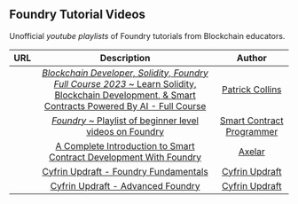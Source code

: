 ## Foundry Tutorial Videos

Unofficial _youtube playlists_ of Foundry tutorials from Blockchain educators.

|                                                                                      URL                                                                                      |                                                                                                                        Description                                                                                                                        |                                                  Author                                                  |
| :---------------------------------------------------------------------------------------------------------------------------------------------------------------------------: | :-------------------------------------------------------------------------------------------------------------------------------------------------------------------------------------------------------------------------------------------------------: | :------------------------------------------------------------------------------------------------------: |
|    <a href="https://www.youtube.com/playlist?list=PL4Rj_WH6yLgWe7TxankiqkrkVKXIwOP42" target="_blank"><img src="https://i.ytimg.com/vi/umepbfKp5rI/hq720.jpg" alt=""></a>     | <a href="https://www.youtube.com/playlist?list=PL4Rj_WH6yLgWe7TxankiqkrkVKXIwOP42" target="_blank">_Blockchain Developer, Solidity, Foundry Full Course 2023_ ~ Learn Solidity, Blockchain Development, & Smart Contracts Powered By AI - Full Course</a> |           <a href="https://www.youtube.com/@PatrickAlphaC" target="_blank">Patrick Collins</a>           |
|      <a href="https://youtube.com/playlist?list=PLO5VPQH6OWdUrKEWPF07CSuVm3T99DQki" target="_blank"><img src="https://i.ytimg.com/vi/tgs5q-GJmg4/hq720.jpg" alt=""></a>       |                                                <a href="https://youtube.com/playlist?list=PLO5VPQH6OWdUrKEWPF07CSuVm3T99DQki" target="_blank">_Foundry_ ~ Playlist of beginner level videos on Foundry</a>                                                | <a href="https://www.youtube.com/@smartcontractprogrammer" target="_blank">Smart Contract Programmer</a> |
|               <a href="https://www.youtube.com/watch?v=hOB1Yiuxojk" target="_blank"><img src="https://i.ytimg.com/vi/hOB1Yiuxojk/maxresdefault.jpg" alt=""></a>               |                                                       <a href="https://www.youtube.com/watch?v=hOB1Yiuxojk" target="_blank">A Complete Introduction to Smart Contract Development With Foundry</a>                                                        |               <a href="https://www.youtube.com/@axelar-network" target="_blank">Axelar</a>               |
|     <a href="https://updraft.cyfrin.io/courses/foundry" target="_blank"><img src="https://cyfrin-updraft-cms-main.imgix.net/assets/preview_images/f101.png" alt=""></a>      |                                                                     <a href="https://updraft.cyfrin.io/courses/foundry" target="_blank">Cyfrin Updraft - Foundry Fundamentals</a>                                                                     |                         <a href="https://updraft.cyfrin.io/">Cyfrin Updraft</a>                          |
| <a href="https://updraft.cyfrin.io/courses/advanced-foundry" target="_blank"><img src="https://cyfrin-updraft-cms-main.imgix.net/assets/preview_images/af.png?w=700" alt=""></a> |                                                                  <a href="https://updraft.cyfrin.io/courses/advanced-foundry" target="_blank">Cyfrin Updraft - Advanced Foundry</a>                                                                   |                         <a href="https://updraft.cyfrin.io/">Cyfrin Updraft</a>                          |
